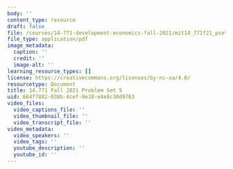 ```yaml
---
body: ''
content_type: resource
draft: false
file: /courses/14-771-development-economics-fall-2021/mit14_771f21_pset5.pdf
file_type: application/pdf
image_metadata:
  caption: ''
  credit: ''
  image-alt: ''
learning_resource_types: []
license: https://creativecommons.org/licenses/by-nc-sa/4.0/
resourcetype: Document
title: 14.771 Fall 2021 Problem Set 5
uid: 664f7882-038b-4cef-9e18-e4e8c30d9763
video_files:
  video_captions_file: ''
  video_thumbnail_file: ''
  video_transcript_file: ''
video_metadata:
  video_speakers: ''
  video_tags: ''
  youtube_description: ''
  youtube_id: ''
---
```

